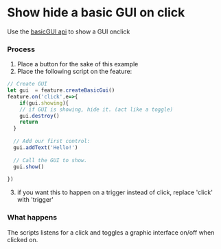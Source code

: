 # Show hide a basic GUI on click
Use the [basicGUI api](/docs/Scripting/basic-gui-api) to show a GUI onclick

### Process

1. Place a button for the sake of this example
2. Place the following script on the feature:

```js
// Create GUI
let gui  = feature.createBasicGui()
feature.on('click',e=>{
	if(gui.showing){
    // if GUI is showing, hide it. (act like a toggle)
  	gui.destroy()
    return
  }
  
  // Add our first control:
  gui.addText('Hello!')
  
  // Call the GUI to show.
  gui.show()
  
})
```

3. if you want this to happen on a trigger instead of click, replace 'click' with 'trigger'

### What happens
The scripts listens for a click and toggles a graphic interface on/off when clicked on.


